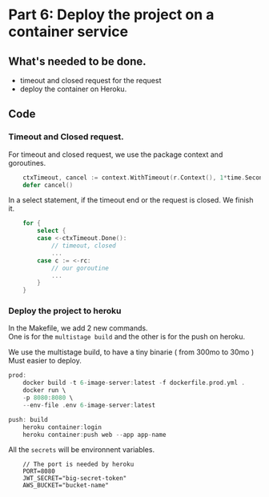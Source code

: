 # Part 6: Deploy the project on a container service

## What's needed to be done.
 - timeout and closed request for the request
 - deploy the container on Heroku.

## Code

### Timeout and Closed request.

For timeout and closed request, we use the package context and goroutines.

```go
	ctxTimeout, cancel := context.WithTimeout(r.Context(), 1*time.Second)
	defer cancel()
```

In a select statement, if the timeout end or the request is closed. We finish it.

```go
	for {
		select {
		case <-ctxTimeout.Done():
            // timeout, closed
            ...
		case c := <-rc:
            // our goroutine
            ...
		}
	}
```

### Deploy the project to heroku

In the Makefile, we add 2 new commands.  
One is for the `multistage build` and the other is for the push on heroku.

We use the multistage build, to have a tiny binarie ( from 300mo to 30mo )
Must easier to deploy.

```go
prod:
	docker build -t 6-image-server:latest -f dockerfile.prod.yml .
	docker run \
	-p 8080:8080 \
	--env-file .env 6-image-server:latest

push: build
	heroku container:login
	heroku container:push web --app app-name
```

All the `secrets` will be environnent variables.

```
    // The port is needed by heroku
    PORT=8080
    JWT_SECRET="big-secret-token"
    AWS_BUCKET="bucket-name"
```

